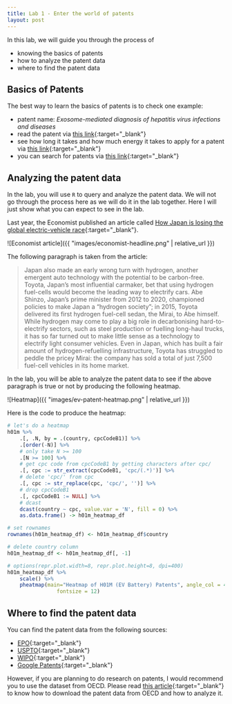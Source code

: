 ```yaml
---
title: Lab 1 - Enter the world of patents
layout: post
---
```


In this lab, we will guide you through the process of

- knowing the basics of patents
- how to analyze the patent data
- where to find the patent data


## Basics of Patents

The best way to learn the basics of patents is to check one example:

- patent name: *Exosome-mediated diagnosis of hepatitis virus infections and diseases*
- read the patent via [this link](https://worldwide.espacenet.com/patent/search/family/050682048/publication/US10495640B2?q=US201615377054){:target="_blank"}
- see how long it takes and how much energy it takes to apply for a patent via [this link](https://register.epo.org/ipfwretrieve?apn=US.201615377054.A&lng=en){:target="_blank"}
- you can search for patents via [this link](https://worldwide.espacenet.com/?locale=en_EP){:target="_blank"}


## Analyzing the patent data

In the lab, you will use `R` to query and analyze the patent data. We will not go through
the process here as we will do it in the lab together. Here I will just show what
you can expect to see in the lab.

Last year, the Economist published an article called [How Japan is losing the global
electric-vehicle race](https://www.economist.com/asia/2023/04/16/how-japan-is-losing-the-global-electric-vehicle-race){:target="_blank"}.

![Economist article]({{ "images/economist-headline.png" | relative_url }})

The following paragraph is taken from the article:

> Japan also made an early wrong turn with hydrogen, another emergent auto technology with the potential to be carbon-free. Toyota, Japan’s most influential carmaker, bet that using hydrogen fuel-cells would become the leading way to electrify cars. Abe Shinzo, Japan’s prime minister from 2012 to 2020, championed policies to make Japan a “hydrogen society”; in 2015, Toyota delivered its first hydrogen fuel-cell sedan, the Mirai, to Abe himself. While hydrogen may come to play a big role in decarbonising hard-to-electrify sectors, such as steel production or fuelling long-haul trucks, it has so far turned out to make little sense as a technology to electrify light consumer vehicles. Even in Japan, which has built a fair amount of hydrogen-refuelling infrastructure, Toyota has struggled to peddle the pricey Mirai: the company has sold a total of just 7,500 fuel-cell vehicles in its home market.

In the lab, you will be able to analyze the patent data to see if the above paragraph is true or not by producing the following heatmap.

![Heatmap]({{ "images/ev-patent-heatmap.png" | relative_url }})


Here is the code to produce the heatmap:

```R
# let's do a heatmap
h01m %>%
    .[, .N, by = .(country, cpcCodeB1)] %>%
    .[order(-N)] %>%
    # only take N >= 100
    .[N >= 100] %>%
    # get cpc code from cpcCodeB1 by getting characters after cpc/
    .[, cpc := str_extract(cpcCodeB1, 'cpc/(.*)')] %>%
    # delete 'cpc/' from cpc
    .[, cpc := str_replace(cpc, 'cpc/', '')] %>%
    # drop cpcCodeB1
    .[, cpcCodeB1 := NULL] %>%
    # dcast
    dcast(country ~ cpc, value.var = 'N', fill = 0) %>%
    as.data.frame() -> h01m_heatmap_df

# set rownames
rownames(h01m_heatmap_df) <- h01m_heatmap_df$country

# delete country column
h01m_heatmap_df <- h01m_heatmap_df[, -1]

# options(repr.plot.width=8, repr.plot.height=8, dpi=400)
h01m_heatmap_df %>%
    scale() %>%
    pheatmap(main="Heatmap of H01M (EV Battery) Patents", angle_col = 45,
                fontsize = 12)
```


## Where to find the patent data

You can find the patent data from the following sources:

- [EPO](https://www.epo.org/){:target="_blank"}
- [USPTO](https://www.uspto.gov/){:target="_blank"}
- [WIPO](https://www.wipo.int/){:target="_blank"}
- [Google Patents](https://patents.google.com/){:target="_blank"}


However, if you are planning to do research on patents, I would recommend you to use the 
dataset from OECD. Please read [this article](https://oceanumeric.github.io/blog/guide-to-patent){:target="_blank"} to know how to download the patent data from OECD and how to analyze it.